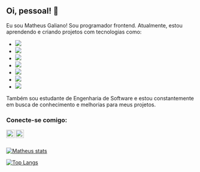 ## Oi, pessoal! 👋

Eu sou Matheus Galiano! Sou programador frontend. Atualmente, estou aprendendo e criando projetos com tecnologias como:

- <img src="https://img.shields.io/badge/HTML5-E34F26?style=for-the-badge&logo=html5&logoColor=white"/>
- <img src="https://img.shields.io/badge/CSS3-1572B6?style=for-the-badge&logo=css3&logoColor=white"/>
- <img src="https://img.shields.io/badge/JavaScript-F7DF1E?style=for-the-badge&logo=javascript&logoColor=black"/>
- <img src="https://img.shields.io/badge/Python-14354C?style=for-the-badge&logo=python&logoColor=white"/>
- <img src="https://img.shields.io/badge/TypeScript-007ACC?style=for-the-badge&logo=typescript&logoColor=white"/>
- <img src="https://img.shields.io/badge/React-20232A?style=for-the-badge&logo=react&logoColor=61DAFB"/>
- <img src="https://img.shields.io/badge/Node.js-43853D?style=for-the-badge&logo=node.js&logoColor=white"/>

Também sou estudante de Engenharia de Software e estou constantemente em busca de conhecimento e melhorias para meus projetos.

### Conecte-se comigo: 
<p>
<a href="https://www.linkedin.com/in/matheusgaliano/"> 
  <img align=left alt="linkedin" width="22px" src="https://cdn.jsdelivr.net/npm/simple-icons@v3/icons/linkedin.svg" />  
    </a>
<a href="https://www.instagram.com/mat.gsm/"> 
  <img align="left" alt="icone do instagram uma camera dentro de um quadro" width="22px" src="https://cdn.jsdelivr.net/npm/simple-icons@v3/icons/instagram.svg"/> </a>

</p>
<br>
<br>


[![Matheus stats](https://github-readme-stats.vercel.app/api?username=matheusgaliano)](https://github.com/anuraghazra/github-readme-stats)


[![Top Langs](https://github-readme-stats.vercel.app/api/top-langs/?username=matheusgaliano)](https://github.com/anuraghazra/github-readme-stats)
